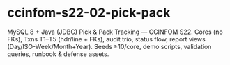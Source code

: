 # ccinfom-s22-02-pick-pack
MySQL 8 + Java (JDBC) Pick &amp; Pack Tracking — CCINFOM S22. Cores (no FKs), Txns T1–T5 (hdr/line + FKs), audit trio, status flow, report views (Day/ISO-Week/Month+Year). Seeds ≥10/core, demo scripts, validation queries, runbook &amp; defense assets.
